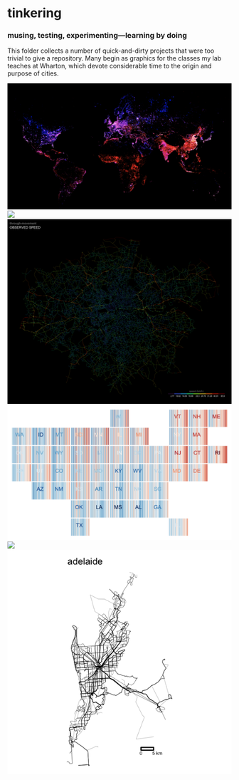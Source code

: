 # tinkering
### musing, testing, experimenting—learning by doing

This folder collects a number of quick-and-dirty projects that were too trivial to give a repository. Many begin as graphics for the classes my lab teaches at Wharton, which devote considerable time to the origin and purpose of cities.

![](viz/earth.png)
![](viz/race.gif)
![](viz/speed_gla.png)
![](viz/bars.png)
![](viz/urbanism/built.gif)
![](viz/combined.gif)